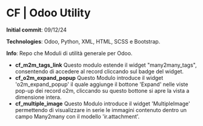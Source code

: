 # CF | Odoo Utility

**Initial commit**: 09/12/24

**Technologies**: Odoo, Python, XML, HTML, SCSS e Bootstrap.

**Info**: Repo che Moduli di utilità generale per Odoo.

- **cf_m2m_tags_link** Questo modulo estende il widget "many2many_tags", consentendo di accedere al record cliccando sul
  badge del widget.
- **cf_o2m_expand_popup** Questo Modulo introduce il widget 'o2m_expand_popup' il quale aggiunge il bottone 'Expand'
  nelle viste pop-up dei record o2m, cliccando su questo bottone si apre la vista a dimensione intera.
- **cf_multiple_image** Questo Modulo introduce il widget 'MultipleImage' permettendo di visualizzare in serie le
  immagini contenuto dentro un campo Many2many con il modello 'ir.attachment'.
